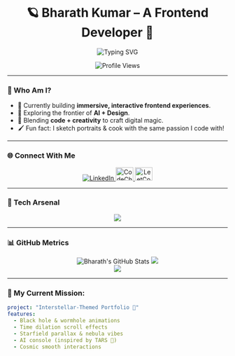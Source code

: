 <h1 align="center">🪐 Bharath Kumar – A Frontend Developer 🌌</h1>

<div align="center">
  <img src="https://readme-typing-svg.demolab.com?font=Orbitron&weight=700&size=24&pause=1000&color=C084FC&vCenter=true&width=500&lines=Crafting+the+Future+UI.;Animating+with+Purpose.;Designing+in+Zero+Gravity.;Exploring+Code+like+a+Cosmonaut." alt="Typing SVG" />
</div>

<p align="center">
  <img src="https://komarev.com/ghpvc/?username=bharath2005k&label=👀+Profile+Views&color=6e40c9&style=flat-square" alt="Profile Views" />
</p>

---

### 🌌 Who Am I?

- 🔭 Currently building **immersive, interactive frontend experiences**.
- 🌱 Exploring the frontier of **AI + Design**.
- 🎨 Blending **code + creativity** to craft digital magic.
- 🖌️ Fun fact: I sketch portraits & cook with the same passion I code with!

---

### 🌐 Connect With Me

<p align="center">
  <a href="https://linkedin.com/in/bharath kumar" target="_blank">
    <img src="https://skillicons.dev/icons?i=linkedin" alt="LinkedIn" />
  </a>
  <a href="https://www.codechef.com/users/chunk_mirth_30" target="_blank">
    <img src="https://cdn.jsdelivr.net/npm/simple-icons@3.1.0/icons/codechef.svg" alt="CodeChef" height="30" width="40" />
  </a>
  <a href="https://leetcode.com/bharath_05" target="_blank">
    <img src="https://raw.githubusercontent.com/rahuldkjain/github-profile-readme-generator/master/src/images/icons/Social/leet-code.svg" alt="LeetCode" height="30" width="40" />
  </a>
</p>

---

### 🧰 Tech Arsenal

<p align="center">
  <img src="https://skillicons.dev/icons?i=html,css,js,react,next,python,django,java,nodejs,mongodb,mysql,postgres,php,figma,framer,androidstudio,aws,docker,kubernetes,postman,photoshop,unity,zapier" />
</p>

---

### 📊 GitHub Metrics

<p align="center">
  <img src="https://github-readme-stats.vercel.app/api?username=bharath2005k&show_icons=true&theme=radical&hide_title=true" alt="Bharath's GitHub Stats" />
  <img src="https://github-readme-streak-stats.herokuapp.com/?user=bharath2005k&theme=radical&hide_border=true" />
  <br/>
  <img src="https://github-readme-stats.vercel.app/api/top-langs/?username=bharath2005k&layout=compact&theme=radical" />
</p>

---

### 🚀 My Current Mission:

```yaml
project: "Interstellar-Themed Portfolio 🌠"
features:
  - Black hole & wormhole animations
  - Time dilation scroll effects
  - Starfield parallax & nebula vibes
  - AI console (inspired by TARS 🤖)
  - Cosmic smooth interactions
